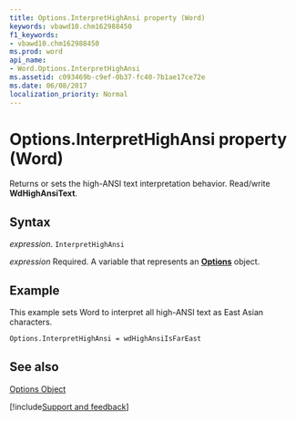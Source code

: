 ```yaml
---
title: Options.InterpretHighAnsi property (Word)
keywords: vbawd10.chm162988450
f1_keywords:
- vbawd10.chm162988450
ms.prod: word
api_name:
- Word.Options.InterpretHighAnsi
ms.assetid: c093469b-c9ef-0b37-fc40-7b1ae17ce72e
ms.date: 06/08/2017
localization_priority: Normal
---
```



# Options.InterpretHighAnsi property (Word)

Returns or sets the high-ANSI text interpretation behavior. Read/write  **WdHighAnsiText**.


## Syntax

_expression_. `InterpretHighAnsi`

_expression_ Required. A variable that represents an **[Options](Word.Options.md)** object.


## Example

This example sets Word to interpret all high-ANSI text as East Asian characters.


```vb
Options.InterpretHighAnsi = wdHighAnsiIsFarEast
```


## See also


[Options Object](Word.Options.md)

[!include[Support and feedback](~/includes/feedback-boilerplate.md)]